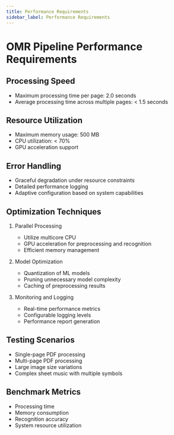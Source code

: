 ```yaml
---
title: Performance Requirements
sidebar_label: Performance Requirements
---
```

# OMR Pipeline Performance Requirements

## Processing Speed
- Maximum processing time per page: 2.0 seconds
- Average processing time across multiple pages: < 1.5 seconds

## Resource Utilization
- Maximum memory usage: 500 MB
- CPU utilization: < 70%
- GPU acceleration support

## Error Handling
- Graceful degradation under resource constraints
- Detailed performance logging
- Adaptive configuration based on system capabilities

## Optimization Techniques
1. Parallel Processing
   - Utilize multicore CPU
   - GPU acceleration for preprocessing and recognition
   - Efficient memory management

2. Model Optimization
   - Quantization of ML models
   - Pruning unnecessary model complexity
   - Caching of preprocessing results

3. Monitoring and Logging
   - Real-time performance metrics
   - Configurable logging levels
   - Performance report generation

## Testing Scenarios
- Single-page PDF processing
- Multi-page PDF processing
- Large image size variations
- Complex sheet music with multiple symbols

## Benchmark Metrics
- Processing time
- Memory consumption
- Recognition accuracy
- System resource utilization
